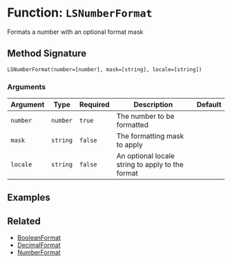 [comment]: # (Note: This documentation is generated dynamically in the build process.  To modify the contents, change the javadoc on the _invoke method of the BIF class)

# Function: `LSNumberFormat`

Formats a number with an optional format mask

## Method Signature

```
LSNumberFormat(number=[number], mask=[string], locale=[string])
```

### Arguments


| Argument | Type | Required | Description | Default |
|----------|------|----------|-------------|---------|
| `number` | `number` | `true` | The number to be formatted |  |
| `mask` | `string` | `false` | The formatting mask to apply |  |
| `locale` | `string` | `false` | An optional locale string to apply to the format |  |

## Examples



## Related

  * [BooleanFormat](./BooleanFormat.md)
  * [DecimalFormat](./DecimalFormat.md)
  * [NumberFormat](./NumberFormat.md)
